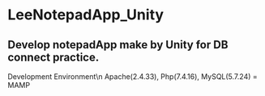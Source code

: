 # LeeNotepadApp_Unity

## Develop notepadApp make by Unity for DB connect practice.

Development Environment\n
Apache(2.4.33), Php(7.4.16), MySQL(5.7.24) = MAMP
